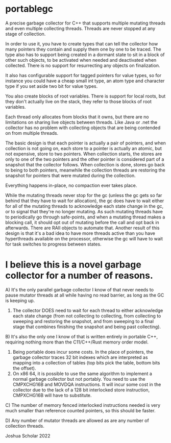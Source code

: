 # portablegc

A precise garbage collector for C++ that supports multiple mutating threads and even multiple collecting threads.  Threads are never stopped at any stage of collection.

In order to use it, you have to create types that can tell the collector how many pointers they contain and supply them one by one to be traced. The type also has to support being created in a dormant state to sit in a block of other such objects, to be activated when needed and deactivated when collected.   There is no support for resurrecting any objects on finalization. 

It also has configurable support for tagged pointers for value types, so for instance you could have a cheap small int type, an atom type and character type if you set aside two bit for value types.

You also create blocks of root variables.  There is support for local roots, but they don't actually live on the stack, they refer to those blocks of root variables.

Each thread only allocates from blocks that it owns, but there are no limitations on sharing live objects between threads.  Like Java or .net the collector has no problem with collecting objects that are being contended on from multiple threads. 

The basic design is that each pointer is actually a pair of pointers, and when collection is not going on, each store to a pointer is actually an atomic, but not expensive, store to two pointers.  When collection starts, the stores are only to one of the two pointers and the other pointer is considered part of a snapshot that the collector follows.  When collection is done, stores go back to being to both pointers, meanwhile the collection threads are restoring the snapshot for pointers that were mutated during the collection. 

Everything happens in-place, no compaction ever takes place. 

While the mutating threads never stop for the gc (unless the gc gets so far behind that they have to wait for allocation), the gc does have to wait either for all of the mutating threads to acknowledge each state change in the gc, or to signal that they're no longer mutating. As such mutating threads have to periodically go through safe-points, and when a mutating thread makes a blocking call, it should opt out of mutating before the call and opt back in afterwards.  There are RAII objects to automate that.  Another result of this design is that it's a bad idea to have more threads active than you have hyperthreads available on the processor, otherwise the gc will have to wait for task switches to progress between states. 


# I believe this is a novel garbage collector for a number of reasons.

A) It's the only parallel garbage collector I know of that never needs to pause mutator threads at all while having no read barrier, as long as the GC is keeping up.

1) The collector DOES need to wait for each thread to either acknowledge each state change (from not collecting to collecting, from collecting to sweeping and restoring the snapshot, and from sweeping to a final stage that combines finishing the snapshot and being past collecting).

B) It's also the only one I know of that is written entirely in portable C++, requiring nothing more than the C11/C++/Rust memory order model. 

1) Being portable does incur some costs.  In the place of pointers, the garbage collector traces 32 bit indexes which are interpreted as mapping into a collection of tables (top bits pick the table, bottom bits the offset). 
2) On x86 64, it is possible to use the same algorithm to implement a normal garbage collector but not portably.  You need to use the CMPXCHG16B and MOVDQA instructions.  It will incur some cost in the collector due to the lack of a 128 bit interlocked store instruction, CMPXCHG16B will have to substitute.

C) The number of memory fenced interlocked instructions needed is very much smaller than reference counted pointers, so this should be faster.

D) Any number of mutator threads are allowed as are any number of collection threads.

Joshua Scholar 2022
